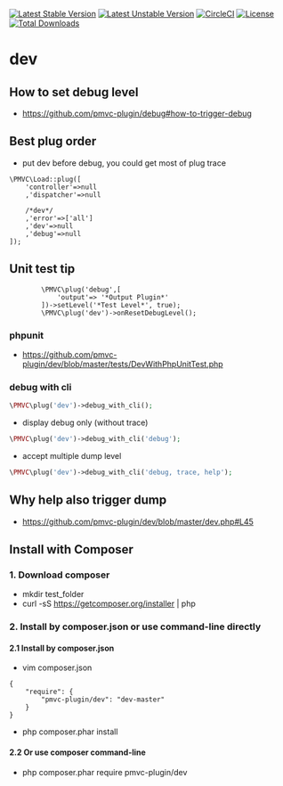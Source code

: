 [![Latest Stable Version](https://poser.pugx.org/pmvc-plugin/dev/v/stable)](https://packagist.org/packages/pmvc-plugin/dev) 
[![Latest Unstable Version](https://poser.pugx.org/pmvc-plugin/dev/v/unstable)](https://packagist.org/packages/pmvc-plugin/dev) 
[![CircleCI](https://circleci.com/gh/pmvc-plugin/dev/tree/master.svg?style=svg)](https://circleci.com/gh/pmvc-plugin/dev/tree/master)
[![License](https://poser.pugx.org/pmvc-plugin/dev/license)](https://packagist.org/packages/pmvc-plugin/dev)
[![Total Downloads](https://poser.pugx.org/pmvc-plugin/dev/downloads)](https://packagist.org/packages/pmvc-plugin/dev) 

dev
===============

## How to set debug level
* https://github.com/pmvc-plugin/debug#how-to-trigger-debug

## Best plug order
   * put dev before debug, you could get most of plug trace
```
\PMVC\Load::plug([
    'controller'=>null
    ,'dispatcher'=>null

    /*dev*/
    ,'error'=>['all']
    ,'dev'=>null
    ,'debug'=>null
]);
```

## Unit test tip
```
        \PMVC\plug('debug',[
            'output'=> '*Output Plugin*'
        ])->setLevel('*Test Level*', true);
        \PMVC\plug('dev')->onResetDebugLevel();
```

### phpunit
* https://github.com/pmvc-plugin/dev/blob/master/tests/DevWithPhpUnitTest.php

### debug with cli
```php
\PMVC\plug('dev')->debug_with_cli();
```

* display debug only (without trace)
```php
\PMVC\plug('dev')->debug_with_cli('debug');
```

* accept multiple dump level
```php
\PMVC\plug('dev')->debug_with_cli('debug, trace, help');
```


## Why help also trigger dump
* https://github.com/pmvc-plugin/dev/blob/master/dev.php#L45

## Install with Composer
### 1. Download composer
   * mkdir test_folder
   * curl -sS https://getcomposer.org/installer | php

### 2. Install by composer.json or use command-line directly
#### 2.1 Install by composer.json
   * vim composer.json
```
{
    "require": {
        "pmvc-plugin/dev": "dev-master"
    }
}
```
   * php composer.phar install

#### 2.2 Or use composer command-line
   * php composer.phar require pmvc-plugin/dev

